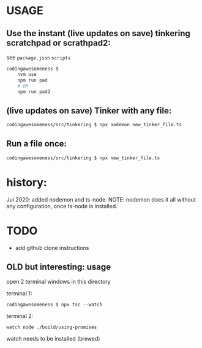 # USAGE

## Use the instant (live updates on save) tinkering scratchpad or scrathpad2:

see `package.json` `scripts`
```bash
codingawesomeness $
    nvm use
    npm run pad
    # OR
    npm run pad2
```

## (live updates on save) Tinker with any file:

```bash
codingawesomeness/src/tinkering $ npx nodemon new_tinker_file.ts
```

## Run a file once:

```bash
codingawesomeness/src/tinkering $ npx new_tinker_file.ts
```


# history:

Jul 2020: added nodemon and ts-node.
NOTE: nodemon does it all without any configuration, once ts-node is installed.

# TODO

- add github clone instructions

## OLD but interesting: usage

open 2 terminal windows in this directory

terminal 1:

`codingawesomeness $ npx tsc --watch`

terminal 2:

`watch node ./build/using-promises`

watch needs to be installed (brewed)
